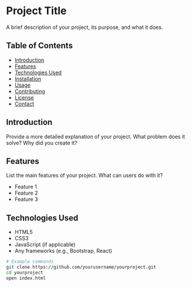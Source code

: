 # Project Title

A brief description of your project, its purpose, and what it does.

## Table of Contents

- [Introduction](#introduction)
- [Features](#features)
- [Technologies Used](#technologies-used)
- [Installation](#installation)
- [Usage](#usage)
- [Contributing](#contributing)
- [License](#license)
- [Contact](#contact)

## Introduction

Provide a more detailed explanation of your project. What problem does it solve? Why did you create it? 

## Features

List the main features of your project. What can users do with it? 

- Feature 1
- Feature 2
- Feature 3

## Technologies Used

- HTML5
- CSS3
- JavaScript (if applicable)
- Any frameworks (e.g., Bootstrap, React)


```bash
# Example commands
git clone https://github.com/yourusername/yourproject.git
cd yourproject
open index.html

